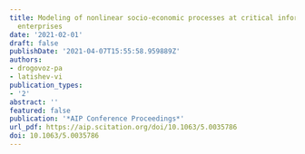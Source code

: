 ```yaml
---
title: Modeling of nonlinear socio-economic processes at critical information infrastructure
  enterprises
date: '2021-02-01'
draft: false
publishDate: '2021-04-07T15:55:58.959889Z'
authors:
- drogovoz-pa
- latishev-vi
publication_types:
- '2'
abstract: ''
featured: false
publication: '*AIP Conference Proceedings*'
url_pdf: https://aip.scitation.org/doi/10.1063/5.0035786
doi: 10.1063/5.0035786
---
```


